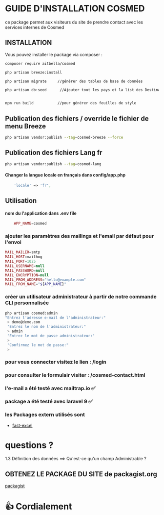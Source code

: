 #  GUIDE D'INSTALLATION COSMED


ce package permet aux visiteurs du site de prendre contact avec les services
internes de Cosmed

## INSTALLATION

Vous pouvez installer le package via composer :

```bash
composer require aitbella/cosmed

php artisan breeze:install

php artisan migrate     //générer des tables de base de données

php artisan db:seed      //Ajouter tout les pays et la list des Destinataire


npm run build           //pour générer des feuilles de style
```


## Publication des fichiers /  override le fichier de menu Breeze
```bash
php artisan vendor:publish --tag=cosmed-breeze --force

```
## Publication des fichiers Lang fr

```bash
php artisan vendor:publish --tag=cosmed-lang

```
#### Changer la langue locale en français  dans config/app.php 

```php
    'locale' => 'fr',
```

## Utilisation
#### nom du l'application dans .env file

```php
    APP_NAME=cosmed 
```


### ajouter les paramètres des mailings et l'email par défaut pour l'envoi
```php
MAIL_MAILER=smtp
MAIL_HOST=mailhog
MAIL_PORT=1025
MAIL_USERNAME=null
MAIL_PASSWORD=null
MAIL_ENCRYPTION=null
MAIL_FROM_ADDRESS="hello@example.com"
MAIL_FROM_NAME="${APP_NAME}"
```

### créer un utilisateur administrateur à partir de notre commande CLI personnalisée
```bash
php artisan cosmed:admin
"Entrez l'adresse e-mail de l'administrateur:"
 > demo@demo.com
 "Entrez le nom de l'administrateur:"
 > admin
 "Entrez le mot de passe administrateur:"
 >
 "Confirmez le mot de passe:"
 >

```

### pour vous connecter visitez le lien :  /login
### pour consulter le formulair visiter :  /cosmed-contact.html


### l'e-mail a été testé avec mailtrap.io :white_check_mark:
### package  a été testé avec laravel 9 :white_check_mark:


###  les Packages extern utilisés sont
- [fast-excel](https://github.com/rap2hpoutre/fast-excel)

# questions  ?
1.3 Définition des données  ==> Qu'est-ce qu'un champ Administrable ?


## OBTENEZ LE PACKAGE DU SITE  de packagist.org

[packagist](https://packagist.org/packages/aitbella/cosmed)

# :thumbsup:  Cordialement
